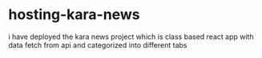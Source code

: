 # hosting-kara-news
i have deployed the kara news project which is class based react app with data fetch from api and categorized into different tabs
